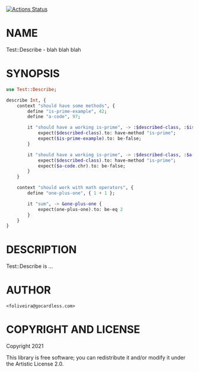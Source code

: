 [![Actions Status](https://github.com/FCO/Test-Describe/workflows/test/badge.svg)](https://github.com/FCO/Test-Describe/actions)

NAME
====

Test::Describe - blah blah blah

SYNOPSIS
========

```raku
use Test::Describe;

describe Int, {
    context "should have some methods", {
        define "is-prime-example", 42;
        define "a-code", 97;

        it "should have a working is-prime", -> :$described-class, :$is-prime-example {
            expect($described-class).to: have-method "is-prime";
            expect($is-prime-example).to: be-false;
        }

        it "should have a working is-prime", -> :$described-class, :$a-code {
            expect($described-class).to: have-method "is-prime";
            expect($a-code.chr).to: be-false;
        }
    }

    context "should work with math operators", {
        define "one-plus-one", { 1 + 1 };

        it "sum", -> &one-plus-one {
            expect(one-plus-one).to: be-eq 2
        }
    }
}
```

DESCRIPTION
===========

Test::Describe is ...

AUTHOR
======

    <foliveira@gocardless.com>

COPYRIGHT AND LICENSE
=====================

Copyright 2021 

This library is free software; you can redistribute it and/or modify it under the Artistic License 2.0.

